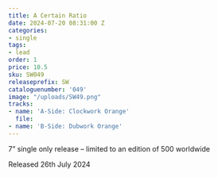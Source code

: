 ```yaml
---
title: A Certain Ratio
date: 2024-07-20 08:31:00 Z
categories:
- single
tags:
- lead
order: 1
price: 10.5
sku: SW049
releaseprefix: SW
cataloguenumber: '049'
image: "/uploads/SW49.png"
tracks:
- name: 'A-Side: Clockwork Orange'
  file: 
- name: 'B-Side: Dubwork Orange'
---
```


7” single only release – limited to an edition of 500 worldwide

Released 26th July 2024
 




 



